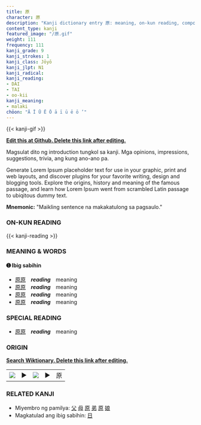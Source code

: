 ```yaml
---
title: 原
character: 原
description: "Kanji dictionary entry 原: meaning, on-kun reading, compounds, origin, related kanji"
content_type: kanji
featured_image: "/原.gif"
weight: 111
frequency: 111
kanji_grade: 9
kanji_strokes: 1
kanji_class: Jōyō
kanji_jlpt: N1
kanji_radical: 
kanji_reading: 
- DAI
- TAI
- oo-kii
kanji_meaning:
- malaki
chōon: "Ā Ī Ū Ē Ō ā ī ū ē ō ’"
---
```

[//]: # (Don't edit the line below. Kanji animated GIF code is automatically generated.)
{{< kanji-gif >}}

[//]: # (Edit below this line.)

**[Edit this at Github. Delete this link after editing.](https://github.com/tim0g/tim/tree/main/content/kanji/原/index.md)**

Magsulat dito ng introduction tungkol sa kanji. Mga opinions, impressions, suggestions, trivia, ang kung ano-ano pa.

Generate Lorem Ipsum placeholder text for use in your graphic, print and web layouts, and discover plugins for your favorite writing, design and blogging tools. Explore the origins, history and meaning of the famous passage, and learn how Lorem Ipsum went from scrambled Latin passage to ubiqitous dummy text.
 
**Mnemonic:** "Maikling sentence na makakatulong sa pagsaulo."

### ON-KUN READING

[//]: # (Don't edit the line below. ON-KUN READING code is automatically generated.)
{{< kanji-reading >}}

### MEANING & WORDS

#### ➊ **Ibig sabihin**
  - [原](../原)[原](../原)　***reading***　meaning
  - [原](../原)[原](../原)　***reading***　meaning
  - [原](../原)[原](../原)　***reading***　meaning
  - [原](../原)[原](../原)　***reading***　meaning

### SPECIAL READING
  - [原](../原)[原](../原)　***reading***　meaning

### ORIGIN

**[Search Wiktionary. Delete this link after editing.](https://wiktionary.org/wiki/原)**
<table class="kanji-table"><tr><td>
<img src="60px-原-bronze.svg.png">
</td><td>▶</td><td>
<img src="60px-原-oracle.svg.png">
</td><td>▶</td>
<td class="kanji-origin">原</td>
</tr></table>

### RELATED KANJI
- Miyembro ng pamilya: [父](../父) [母](../母) [原](../原) [弟](../弟) [原](../原) [娘](../娘)
- Magkatulad ang ibig sabihin: [日](../日)

